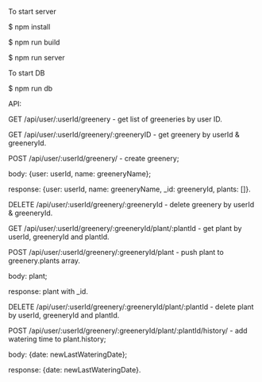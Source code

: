 To start server

$ npm install

$ npm run build 

$ npm run server


To start DB

$ npm run db





API:

GET /api/user/:userId/greenery - get list of greeneries by user ID.


GET /api/user/:userId/greenery/:greeneryID - get greenery by userId & greeneryId.


POST /api/user/:userId/greenery/ - create greenery;

body: {user: userId, name: greeneryName};

response: {user: userId, name: greeneryName, _id: greeneryId, plants: []}.


DELETE /api/user/:userId/greenery/:greeneryId - delete greenery by userId & greeneryId.


GET /api/user/:userId/greenery/:greeneryId/plant/:plantId - get plant by userId, greeneryId and plantId.


POST /api/user/:userId/greenery/:greeneryId/plant - push plant to greenery.plants array.

body: plant;

response: plant with _id.


DELETE /api/user/:userId/greenery/:greeneryId/plant/:plantId - delete plant by userId, greeneryId and plantId.


POST /api/user/:userId/greenery/:greeneryId/plant/:plantId/history/ - add watering time to plant.history;

body: {date: newLastWateringDate};

response: {date: newLastWateringDate}.